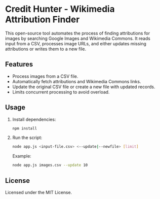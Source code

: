 # Credit Hunter - Wikimedia Attribution Finder

This open-source tool automates the process of finding attributions for images by searching Google Images and Wikimedia Commons. It reads input from a CSV, processes image URLs, and either updates missing attributions or writes them to a new file.

## Features
- Process images from a CSV file.
- Automatically fetch attributions and Wikimedia Commons links.
- Update the original CSV file or create a new file with updated records.
- Limits concurrent processing to avoid overload.

## Usage

1. Install dependencies:
   ```bash
   npm install
   ```

2. Run the script:
   ```bash
   node app.js <input-file.csv> <--update|--newfile> [limit]
   ```

   Example:
   ```bash
   node app.js images.csv --update 10
   ```

## License
Licensed under the MIT License.
